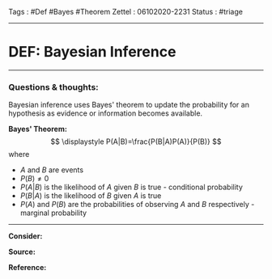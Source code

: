Tags :   #Def #Bayes #Theorem
Zettel :  06102020-2231
Status : #triage 

-----

# DEF: Bayesian Inference

-----

### Questions & thoughts:

Bayesian inference uses Bayes' theorem to update the probability for an hypothesis as evidence or information becomes available.


**Bayes' Theorem:**
$$
\displaystyle
P(A|B)=\frac{P(B|A)P(A)}{P(B)}
$$
where
- $A$ and $B$ are events
-  $P(B)\neq0$
-  $P(A|B)$ is the likelihood of $A$ given $B$ is true - conditional probability
-  $P(B|A)$ is the likelihood of $B$ given $A$ is true
-  $P(A)$ and $P(B)$ are the probabilities of observing $A$ and $B$ respectively - marginal probability


-----
 
**Consider:**


**Source:** 


**Reference:** 

